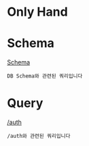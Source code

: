 # Only Hand

# Schema

[Schema](./docs/schema.md)

    DB Schema와 관련된 쿼리입니다
    
# Query

[/auth](./docs/auth.md)

    /auth와 관련된 쿼리입니다
    

